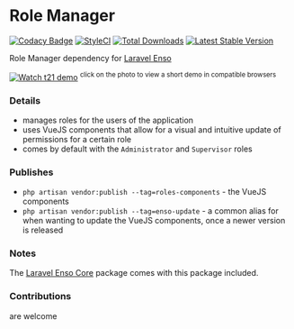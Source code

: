 # Role Manager
[![Codacy Badge](https://api.codacy.com/project/badge/Grade/bd4373f8222b4bcb81c08148404909c9)](https://www.codacy.com/app/laravel-enso/RoleManager?utm_source=github.com&utm_medium=referral&utm_content=laravel-enso/RoleManager&utm_campaign=badger)
[![StyleCI](https://styleci.io/repos/94814370/shield?branch=master)](https://styleci.io/repos/94814370)
[![Total Downloads](https://poser.pugx.org/laravel-enso/rolemanager/downloads)](https://packagist.org/packages/laravel-enso/rolemanager)
[![Latest Stable Version](https://poser.pugx.org/laravel-enso/rolemanager/version)](https://packagist.org/packages/laravel-enso/rolemanager)

Role Manager dependency for [Laravel Enso](https://github.com/laravel-enso/Enso)

[![Watch t21 demo](https://laravel-enso.github.io/rolemanager/screenshots/Selection_021.png)](https://laravel-enso.github.io/rolemanager/videos/demo_01.webm)
<sup>click on the photo to view a short demo in compatible browsers</sup>


### Details

- manages roles for the users of the application
- uses VueJS components that allow for a visual and intuitive update of permissions for a certain role
- comes by default with the `Administrator` and `Supervisor` roles

### Publishes

- `php artisan vendor:publish --tag=roles-components` - the VueJS components
- `php artisan vendor:publish --tag=enso-update` - a common alias for when wanting to update the VueJS components, 
once a newer version is released

### Notes

The [Laravel Enso Core](https://github.com/laravel-enso/Core) package comes with this package included.

### Contributions

are welcome
